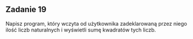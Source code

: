 ## Zadanie 19
Napisz program, który wczyta od użytkownika zadeklarowaną przez niego ilość liczb naturalnych i wyświetli sumę kwadratów tych liczb.